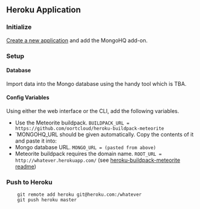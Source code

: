 ## Heroku Application

### Initialize

[Create a new application](https://devcenter.heroku.com/articles/quickstart) and add the MongoHQ add-on.

### Setup

#### Database

Import data into the Mongo database using the handy tool which is TBA.

#### Config Variables

Using either the web interface or the CLI, add the following variables.

* Use the Meteorite buildpack. `BUILDPACK_URL = https://github.com/oortcloud/heroku-buildpack-meteorite`
* `MONGOHQ_URL should be given automatically. Copy the contents of it and paste it into:
* Mongo database URL. `MONGO_URL = (pasted from above)`
* Meteorite buildpack requires the domain name. `ROOT_URL = http://whatever.herokuapp.com/` (see [heroku-buildpack-meteorite readme](https://github.com/oortcloud/heroku-buildpack-meteorite#notes))

### Push to Heroku

        git remote add heroku git@heroku.com:/whatever
        git push heroku master
